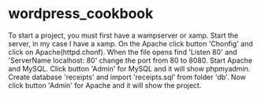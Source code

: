 # wordpress_cookbook

To start a project, you must first have a wampserver or xamp. 
Start the server, in my case I have a xamp. 
On the Apache click button 'Chonfig' and click on Apache(httpd.chonf). 
When the file opens find 'Listen 80' and 'ServerName localhost: 80' 
change the port from 80 to 8080. 
Start Apache and MySQL.
Click button 'Admin' for MySQL and it will show phpmyadmin. Create database
'receipts' and import 'receipts.sql' from folder 'db'.
Now click button 'Admin' for Apache and it will show the project.